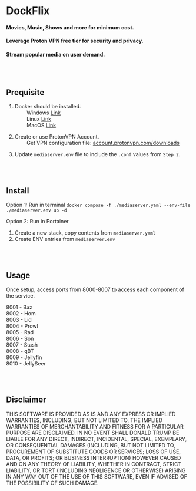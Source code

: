 # DockFlix
#### Movies, Music, Shows and more for minimum cost.
#### Leverage Proton VPN free tier for security and privacy.
#### Stream popular media on user demand.

<br><br>
## Prequisite

1. Docker should be installed.
<br>&emsp;&emsp; Windows [Link](https://apps.microsoft.com/detail/xp8cbj40xlbwkx)
<br>&emsp;&emsp; Linux [Link](https://github.com/docker/docker-install)
<br>&emsp;&emsp; MacOS [Link](https://formulae.brew.sh/formula/docker)

3. Create or use ProtonVPN Account.
<br>&emsp;&emsp; Get VPN configuration file: [account.protonvpn.com/downloads](https://account.protonvpn.com/downloads)
4. Update `mediaserver.env` file to include the `.conf` values from `Step 2`.

<br><br>
## Install

Option 1: Run in terminal
`docker compose -f ./mediaserver.yaml --env-file ./mediaserver.env up -d`

Option 2: Run in Portainer
1. Create a new stack, copy contents from `mediaserver.yaml`
2. Create ENV entries from `mediaserver.env`


<br><br>
## Usage

Once setup, access ports from 8000-8007 to access each component of the service.

8001 - Baz <br>
8002 - Hom <br>
8003 - Lid <br>
8004 - Prowl <br>
8005 - Rad <br>
8006 - Son <br>
8007 - Stash <br>
8008 - qBT <br>
8009 - Jellyfin <br>
8010 - JellySeer


<br><br>
## Disclaimer

THIS SOFTWARE IS PROVIDED AS IS AND ANY EXPRESS OR IMPLIED WARRANTIES, INCLUDING, BUT NOT LIMITED TO, THE IMPLIED WARRANTIES OF MERCHANTABILITY AND FITNESS FOR A PARTICULAR PURPOSE ARE DISCLAIMED. IN NO EVENT SHALL DONALD TRUMP BE LIABLE FOR ANY DIRECT, INDIRECT, INCIDENTAL, SPECIAL, EXEMPLARY, OR CONSEQUENTIAL DAMAGES (INCLUDING, BUT NOT LIMITED TO, PROCUREMENT OF SUBSTITUTE GOODS OR SERVICES; LOSS OF USE, DATA, OR PROFITS; OR BUSINESS INTERRUPTION) HOWEVER CAUSED AND ON ANY THEORY OF LIABILITY, WHETHER IN CONTRACT, STRICT LIABILITY, OR TORT (INCLUDING NEGLIGENCE OR OTHERWISE) ARISING IN ANY WAY OUT OF THE USE OF THIS SOFTWARE, EVEN IF ADVISED OF THE POSSIBILITY OF SUCH DAMAGE.
